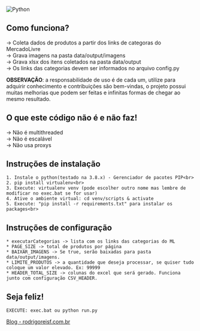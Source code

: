 ![Python](https://img.shields.io/badge/python-3670A0?style=for-the-badge&logo=python&logoColor=ffdd54)

## Como funciona?

-> Coleta dados de produtos a partir dos links de categoras do MercadoLivre<br>
-> Grava imagens na pasta data/output/imagens<br>
-> Grava xlsx dos itens coletados na pasta data/output<br>
-> Os links das categorias devem ser informados no arquivo config.py<br>

**OBSERVAÇÃO**: a responsabilidade de uso é de cada um, utilize para adquirir conhecimento e
contribuições são bem-vindas, o projeto possui muitas melhorias que podem ser feitas e 
infinitas formas de chegar ao mesmo resultado.

## O que este código não é e não faz!

-> Não é multithreaded<br>
-> Não é escalável<br>
-> Não usa proxys

## Instruções de instalação

    1. Instale o python(testado na 3.8.x) - Gerenciador de pacotes PIP<br>
    2. pip install virtualenv<br>
    3. Execute: virtualenv venv (pode escolher outro nome mas lembre de modificar no exec.bat se for usar)
    4. Ative o ambiente virtual: cd venv/scripts & activate
    5. Execute: "pip install -r requirements.txt" para instalar os packages<br>

## Instruções de configuração

    * executarCategorias -> lista com os links das categorias do ML
    * PAGE_SIZE -> total de produtos por página
    * BAIXAR_IMAGENS -> Se true, serão baixadas para pasta data/output/imagens.
    * LIMITE_PRODUTOS -> a quantidade que deseja processar, se quiser tudo coloque um valor elevado. Ex: 99999
    * HEADER_TOTAL_SIZE -> colunas do excel que será gerado. Funciona junto com configuração CSV_HEADER.

## Seja feliz!
    EXECUTE: exec.bat ou python run.py

[Blog - rodrigoreisf.com.br](http://rodrigoreisf.com.br)